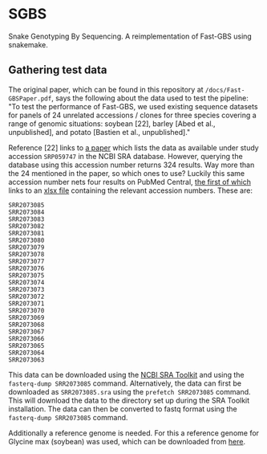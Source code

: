 # SGBS
Snake Genotyping By Sequencing. A reimplementation of Fast-GBS using snakemake.

## Gathering test data
The original paper, which can be found in this repository at `/docs/Fast-GBSPaper.pdf`, says the following about the data used to test the pipeline:  
"To test the performance of Fast-GBS, we used existing sequence datasets for panels of 24 unrelated accessions / clones for three species covering a range of genomic situations: soybean [22], barley [Abed et al., unpublished], and potato [Bastien et al., unpublished]."

Reference [22] links to [a paper](dx.doi.org/10.1371/journal.pone.0131533) which lists the data as available under study accession `SRP059747` in the NCBI SRA database. However, querying the database using this accession number returns 324 results. Way more than the 24 mentioned in the paper, so which ones to use?
Luckily this same accession number nets four results on PubMed Central, [the first of which](https://www.ncbi.nlm.nih.gov/pmc/articles/PMC6652137/) links to an [xlsx file](https://www.ncbi.nlm.nih.gov/pmc/articles/PMC6652137/bin/12859_2019_2859_MOESM2_ESM.xlsx) containing the relevant accession numbers. These are:

```
SRR2073085
SRR2073084
SRR2073083
SRR2073082
SRR2073081
SRR2073080
SRR2073079
SRR2073078
SRR2073077
SRR2073076
SRR2073075
SRR2073074
SRR2073073
SRR2073072
SRR2073071
SRR2073070
SRR2073069
SRR2073068
SRR2073067
SRR2073066
SRR2073065
SRR2073064
SRR2073063
```

This data can be downloaded using the [NCBI SRA Toolkit](https://trace.ncbi.nlm.nih.gov/Traces/sra/sra.cgi?view=software) and using the `fasterq-dump SRR2073085` command.
Alternatively, the data can first be downloaded as `SRR2073085.sra` using the `prefetch SRR2073085` command. This will download the data to the directory set up during the SRA Toolkit installation. The data can then be converted to fastq format using the `fasterq-dump SRR2073085` command.

Additionally a reference genome is needed. For this a reference genome for Glycine max (soybean) was used, which can be downloaded from [here](https://www.ncbi.nlm.nih.gov/data-hub/genome/GCF_000004515.6/).